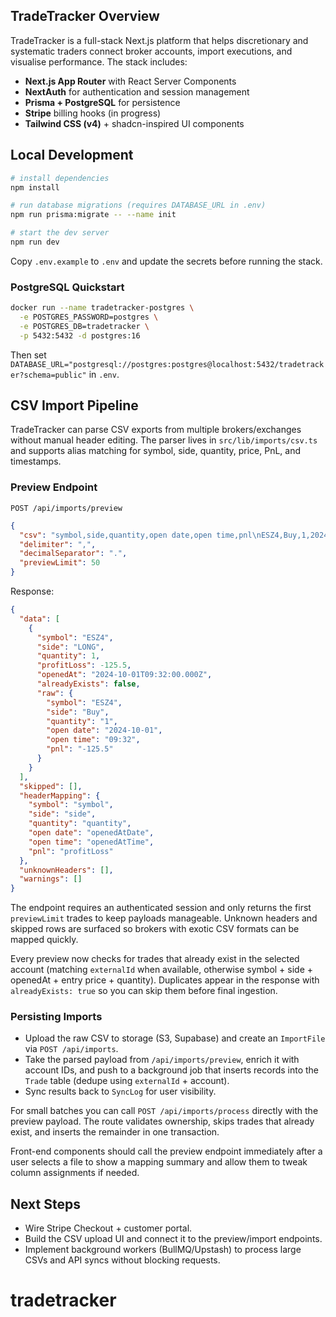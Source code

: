 ## TradeTracker Overview

TradeTracker is a full-stack Next.js platform that helps discretionary and systematic traders connect broker accounts, import executions, and visualise performance. The stack includes:

- **Next.js App Router** with React Server Components
- **NextAuth** for authentication and session management
- **Prisma + PostgreSQL** for persistence
- **Stripe** billing hooks (in progress)
- **Tailwind CSS (v4)** + shadcn-inspired UI components

## Local Development

```bash
# install dependencies
npm install

# run database migrations (requires DATABASE_URL in .env)
npm run prisma:migrate -- --name init

# start the dev server
npm run dev
```

Copy `.env.example` to `.env` and update the secrets before running the stack.

### PostgreSQL Quickstart

```bash
docker run --name tradetracker-postgres \
  -e POSTGRES_PASSWORD=postgres \
  -e POSTGRES_DB=tradetracker \
  -p 5432:5432 -d postgres:16
```

Then set `DATABASE_URL="postgresql://postgres:postgres@localhost:5432/tradetracker?schema=public"` in `.env`.

## CSV Import Pipeline

TradeTracker can parse CSV exports from multiple brokers/exchanges without manual header editing. The parser lives in `src/lib/imports/csv.ts` and supports alias matching for symbol, side, quantity, price, PnL, and timestamps.

### Preview Endpoint

`POST /api/imports/preview`

```json
{
  "csv": "symbol,side,quantity,open date,open time,pnl\nESZ4,Buy,1,2024-10-01,09:32,-125.5",
  "delimiter": ",",
  "decimalSeparator": ".",
  "previewLimit": 50
}
```

Response:

```json
{
  "data": [
    {
      "symbol": "ESZ4",
      "side": "LONG",
      "quantity": 1,
      "profitLoss": -125.5,
      "openedAt": "2024-10-01T09:32:00.000Z",
      "alreadyExists": false,
      "raw": {
        "symbol": "ESZ4",
        "side": "Buy",
        "quantity": "1",
        "open date": "2024-10-01",
        "open time": "09:32",
        "pnl": "-125.5"
      }
    }
  ],
  "skipped": [],
  "headerMapping": {
    "symbol": "symbol",
    "side": "side",
    "quantity": "quantity",
    "open date": "openedAtDate",
    "open time": "openedAtTime",
    "pnl": "profitLoss"
  },
  "unknownHeaders": [],
  "warnings": []
}
```

The endpoint requires an authenticated session and only returns the first `previewLimit` trades to keep payloads manageable. Unknown headers and skipped rows are surfaced so brokers with exotic CSV formats can be mapped quickly.

Every preview now checks for trades that already exist in the selected account (matching `externalId` when available, otherwise symbol + side + openedAt + entry price + quantity). Duplicates appear in the response with `alreadyExists: true` so you can skip them before final ingestion.

### Persisting Imports

- Upload the raw CSV to storage (S3, Supabase) and create an `ImportFile` via `POST /api/imports`.
- Take the parsed payload from `/api/imports/preview`, enrich it with account IDs, and push to a background job that inserts records into the `Trade` table (dedupe using `externalId` + account).
- Sync results back to `SyncLog` for user visibility.

For small batches you can call `POST /api/imports/process` directly with the preview payload. The route validates ownership, skips trades that already exist, and inserts the remainder in one transaction.

Front-end components should call the preview endpoint immediately after a user selects a file to show a mapping summary and allow them to tweak column assignments if needed.

## Next Steps

- Wire Stripe Checkout + customer portal.
- Build the CSV upload UI and connect it to the preview/import endpoints.
- Implement background workers (BullMQ/Upstash) to process large CSVs and API syncs without blocking requests.
# tradetracker
